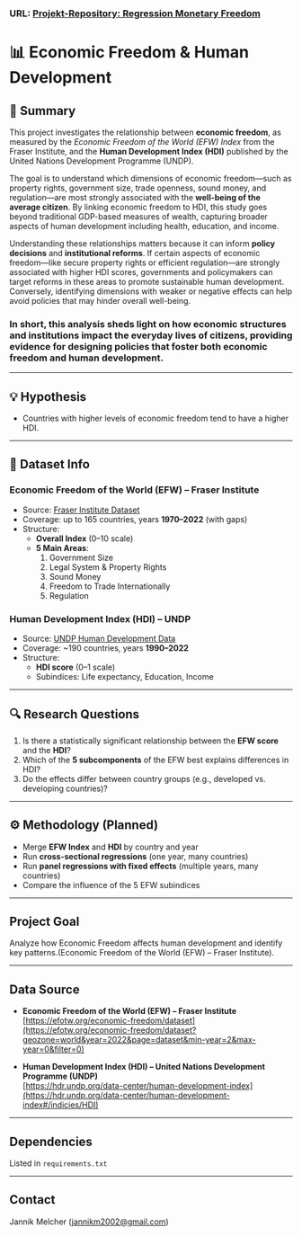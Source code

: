 ### URL: [Projekt-Repository: Regression Monetary Freedom](https://github.com/Jannik-m12/Regression-Monetary-Freedom)

# 📊 Economic Freedom & Human Development

## 📝 Summary
This project investigates the relationship between **economic freedom**, as measured by the *Economic Freedom of the World (EFW) Index* from the Fraser Institute, and the **Human Development Index (HDI)** published by the United Nations Development Programme (UNDP).  

The goal is to understand which dimensions of economic freedom—such as property rights, government size, trade openness, sound money, and regulation—are most strongly associated with the **well-being of the average citizen**. By linking economic freedom to HDI, this study goes beyond traditional GDP-based measures of wealth, capturing broader aspects of human development including health, education, and income.  

Understanding these relationships matters because it can inform **policy decisions** and **institutional reforms**. If certain aspects of economic freedom—like secure property rights or efficient regulation—are strongly associated with higher HDI scores, governments and policymakers can target reforms in these areas to promote sustainable human development. Conversely, identifying dimensions with weaker or negative effects can help avoid policies that may hinder overall well-being.  

### In short, this analysis sheds light on how economic structures and institutions impact the everyday lives of citizens, providing evidence for designing policies that foster both economic freedom and human development.
---

## 💡 Hypothesis
- Countries with higher levels of economic freedom tend to have a higher HDI.  

---

## 📂 Dataset Info

### Economic Freedom of the World (EFW) – Fraser Institute
- Source: [Fraser Institute Dataset](https://www.fraserinstitute.org/economic-freedom/dataset)  
- Coverage: up to 165 countries, years **1970–2022** (with gaps)  
- Structure:  
  - **Overall Index** (0–10 scale)  
  - **5 Main Areas**:  
    1. Government Size  
    2. Legal System & Property Rights  
    3. Sound Money  
    4. Freedom to Trade Internationally  
    5. Regulation  

### Human Development Index (HDI) – UNDP
- Source: [UNDP Human Development Data](https://hdr.undp.org/data-center/documentation-and-downloads)  
- Coverage: ~190 countries, years **1990–2022**  
- Structure:  
  - **HDI score** (0–1 scale)  
  - Subindices: Life expectancy, Education, Income  

---

## 🔍 Research Questions
1. Is there a statistically significant relationship between the **EFW score** and the **HDI**?  
2. Which of the **5 subcomponents** of the EFW best explains differences in HDI?  
3. Do the effects differ between country groups (e.g., developed vs. developing countries)?  

---

## ⚙️ Methodology (Planned)
- Merge **EFW Index** and **HDI** by country and year  
- Run **cross-sectional regressions** (one year, many countries)  
- Run **panel regressions with fixed effects** (multiple years, many countries)  
- Compare the influence of the 5 EFW subindices  

---

## Project Goal
Analyze how Economic Freedom affects human development and identify key patterns.(Economic Freedom of the World (EFW) – Fraser Institute).

---

## Data Source

- **Economic Freedom of the World (EFW) – Fraser Institute**  
  [https://efotw.org/economic-freedom/dataset](https://efotw.org/economic-freedom/dataset?geozone=world&year=2022&page=dataset&min-year=2&max-year=0&filter=0)

- **Human Development Index (HDI) – United Nations Development Programme (UNDP)**  
  [https://hdr.undp.org/data-center/human-development-index](https://hdr.undp.org/data-center/human-development-index#/indicies/HDI)

---

## Dependencies
Listed in `requirements.txt`

---

## Contact
Jannik Melcher (jannikm2002@gmail.com)

